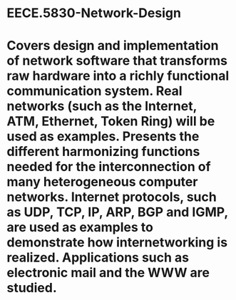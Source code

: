 # EECE.5830-Network-Design
# Covers design and implementation of network software that transforms raw hardware into a richly functional communication system. Real networks (such as the Internet, ATM, Ethernet, Token Ring) will be used as examples. Presents the different harmonizing functions needed for the interconnection of many heterogeneous computer networks. Internet protocols, such as UDP, TCP, IP, ARP, BGP and IGMP, are used as examples to demonstrate how internetworking is realized. Applications such as electronic mail and the WWW are studied.
